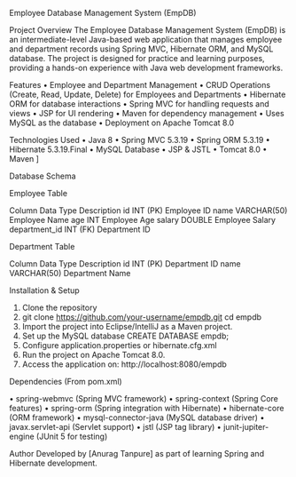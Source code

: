 Employee Database Management System (EmpDB)

Project Overview
The Employee Database Management System (EmpDB) is an intermediate-level Java-based web application that manages employee and department records using Spring MVC, Hibernate ORM, and MySQL database. The project is designed for practice and learning purposes, providing a hands-on experience with Java web development frameworks.

Features
•	Employee and Department Management
•	CRUD Operations (Create, Read, Update, Delete) for Employees and Departments
•	Hibernate ORM for database interactions
•	Spring MVC for handling requests and views
•	JSP for UI rendering
•	Maven for dependency management
•	Uses MySQL as the database
•	Deployment on Apache Tomcat 8.0

Technologies Used
•	Java 8
•	Spring MVC 5.3.19
•	Spring ORM 5.3.19
•	Hibernate 5.3.19.Final
•	MySQL Database
•	JSP & JSTL
•	Tomcat 8.0
•	Maven
]

Database Schema

Employee Table

  Column	Data Type	Description
  id	INT (PK)	Employee ID
  name	VARCHAR(50)	Employee Name
  age	INT	Employee Age
  salary	DOUBLE	Employee Salary
  department_id	INT (FK)	Department ID

Department Table

  Column	Data Type	Description
  id	INT (PK)	Department ID
  name	VARCHAR(50)	Department Name

		
Installation & Setup

1.	Clone the repository
2.	git clone https://github.com/your-username/empdb.git
cd empdb
3.	Import the project into Eclipse/IntelliJ as a Maven project.
4.	Set up the MySQL database
CREATE DATABASE empdb;
5.	Configure application.properties or hibernate.cfg.xml
6.	Run the project on Apache Tomcat 8.0.
7.	Access the application on:
http://localhost:8080/empdb

Dependencies (From pom.xml)

•	spring-webmvc (Spring MVC framework)
•	spring-context (Spring Core features)
•	spring-orm (Spring integration with Hibernate)
•	hibernate-core (ORM framework)
•	mysql-connector-java (MySQL database driver)
•	javax.servlet-api (Servlet support)
•	jstl (JSP tag library)
•	junit-jupiter-engine (JUnit 5 for testing)


Author
Developed by [Anurag Tanpure] as part of learning Spring and Hibernate development.

